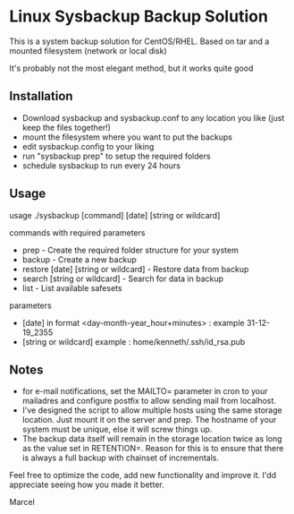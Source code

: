 # Linux Sysbackup Backup Solution

This is a system backup solution for CentOS/RHEL.
Based on tar and a mounted filesystem (network or local disk)

It's probably not the most elegant method, but it works quite good

## Installation

* Download sysbackup and sysbackup.conf to any location you like (just keep the files together!)
* mount the filesystem where you want to put the backups
* edit sysbackup.config to your liking
* run "sysbackup prep" to setup the required folders
* schedule sysbackup to run every 24 hours

## Usage

usage ./sysbackup [command] [date] [string or wildcard]

commands with required parameters
* prep                                  - Create the required folder structure for your system
* backup                                - Create a new backup
* restore [date] [string or wildcard]   - Restore data from backup
* search [string or wildcard]          - Search for data in backup
* list                                  - List available safesets

parameters
* [date] in format <day-month-year_hour+minutes> : example 31-12-19_2355
* [string or wildcard] example : home/kenneth/.ssh/id_rsa.pub

## Notes

* for e-mail notifications, set the MAILTO= parameter in cron to your mailadres and configure postfix to allow sending mail from localhost.
* I've designed the script to allow multiple hosts using the same storage location. Just mount it on the server and prep. The hostname of your system must be unique, else it will screw things up.
* The backup data itself will remain in the storage location twice as long as the value set in RETENTION=. Reason for this is to ensure that there is always a full backup with chainset of incrementals.


Feel free to optimize the code, add new functionality and improve it.
I'dd appreciate seeing how you made it better.

Marcel

